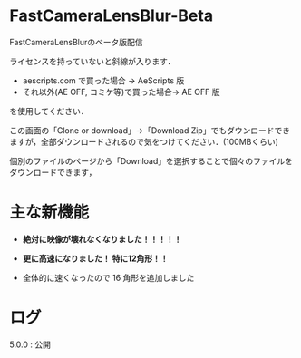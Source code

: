 # FastCameraLensBlur-Beta
FastCameraLensBlurのベータ版配信

ライセンスを持っていないと斜線が入ります．

- aescripts.com で買った場合 → AeScripts 版
- それ以外(AE OFF, コミケ等)で買った場合→ AE OFF 版

を使用してください．


この画面の「Clone or download」→「Download Zip」でもダウンロードできますが，全部ダウンロードされるので気をつけてください．(100MBくらい)

個別のファイルのページから「Download」を選択することで個々のファイルをダウンロードできます，


# 主な新機能
- **絶対に映像が壊れなくなりました！！！！！**

- **更に高速になりました！ 特に12角形！！**

- 全体的に速くなったので 16 角形を追加しました


# ログ
5.0.0 : 公開
